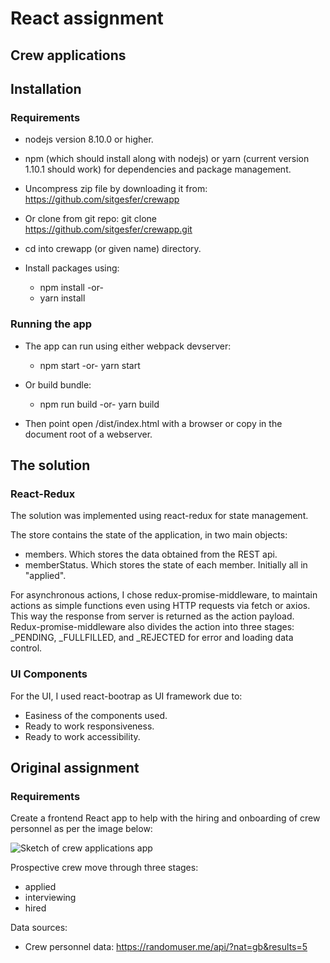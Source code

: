 # React assignment

## Crew applications

## Installation
### Requirements
- nodejs version 8.10.0 or higher.
- npm (which should install along with nodejs) 
  or yarn (current version 1.10.1 should work) for dependencies and package management.
  
- Uncompress zip file by downloading it from:
https://github.com/sitgesfer/crewapp

- Or clone from git repo:
git clone https://github.com/sitgesfer/crewapp.git

- cd into crewapp (or given name) directory.

- Install packages using:
  - npm install -or-
  - yarn install

### Running the app
- The app can run using either webpack devserver:
  - npm start -or- yarn start
- Or build bundle:
  - npm run build -or- yarn build
  
- Then point open /dist/index.html with a browser or copy in the document root of a webserver.

## The solution

### React-Redux
The solution was implemented using react-redux for state management.

The store contains the state of the application, in two main objects:
- members. Which stores the data obtained from the REST api.
- memberStatus. Which stores the state of each member. Initially all in "applied".

For asynchronous actions, I chose redux-promise-middleware, to maintain actions as simple 
functions even using HTTP requests via fetch or axios. This way the response from server is
returned as the action payload. Redux-promise-middleware also divides the action into three
stages: _PENDING, _FULLFILLED, and _REJECTED for error and loading data control.  

### UI Components
For the UI, I used react-bootrap as UI framework due to:
- Easiness of the components used.
- Ready to work responsiveness.
- Ready to work accessibility.

## Original assignment
### Requirements

Create a frontend React app to help with the hiring and onboarding of crew personnel as per the image below:

![Sketch of crew applications app](./docs/app-sketch.jpg "Sketch of crew applications app")

Prospective crew move through three stages:

- applied
- interviewing
- hired

Data sources:

- Crew personnel data: https://randomuser.me/api/?nat=gb&results=5
